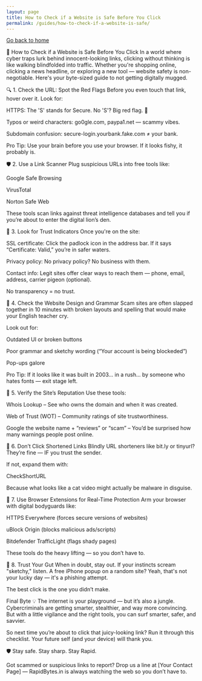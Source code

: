 ```yaml
---
layout: page
title: How to Check if a Website is Safe Before You Click
permalink: /guides/how-to-check-if-a-website-is-safe/
---
```


[Go back to home](/index.html)

🚨 How to Check if a Website is Safe Before You Click
In a world where cyber traps lurk behind innocent-looking links, clicking without thinking is like walking blindfolded into traffic. Whether you're shopping online, clicking a news headline, or exploring a new tool — website safety is non-negotiable. Here's your byte-sized guide to not getting digitally mugged.

🔍 1. Check the URL: Spot the Red Flags
Before you even touch that link, hover over it. Look for:

HTTPS: The 'S' stands for Secure. No 'S'? Big red flag. 🛑

Typos or weird characters: go0gle.com, paypa1.net — scammy vibes.

Subdomain confusion: secure-login.yourbank.fake.com ≠ your bank.

Pro Tip: Use your brain before you use your browser. If it looks fishy, it probably is.

🛡️ 2. Use a Link Scanner
Plug suspicious URLs into free tools like:

Google Safe Browsing

VirusTotal

Norton Safe Web

These tools scan links against threat intelligence databases and tell you if you’re about to enter the digital lion’s den.

🔐 3. Look for Trust Indicators
Once you're on the site:

SSL certificate: Click the padlock icon in the address bar. If it says “Certificate: Valid,” you’re in safer waters.

Privacy policy: No privacy policy? No business with them.

Contact info: Legit sites offer clear ways to reach them — phone, email, address, carrier pigeon (optional).

No transparency = no trust.

🧠 4. Check the Website Design and Grammar
Scam sites are often slapped together in 10 minutes with broken layouts and spelling that would make your English teacher cry.

Look out for:

Outdated UI or broken buttons

Poor grammar and sketchy wording (“Your account is being blockeded”)

Pop-ups galore

Pro Tip: If it looks like it was built in 2003... in a rush... by someone who hates fonts — exit stage left.

📅 5. Verify the Site’s Reputation
Use these tools:

Whois Lookup – See who owns the domain and when it was created.

Web of Trust (WOT) – Community ratings of site trustworthiness.

Google the website name + “reviews” or “scam” – You’d be surprised how many warnings people post online.

🚫 6. Don’t Click Shortened Links Blindly
URL shorteners like bit.ly or tinyurl? They’re fine — IF you trust the sender.

If not, expand them with:

CheckShortURL

Because what looks like a cat video might actually be malware in disguise.

🧪 7. Use Browser Extensions for Real-Time Protection
Arm your browser with digital bodyguards like:

HTTPS Everywhere (forces secure versions of websites)

uBlock Origin (blocks malicious ads/scripts)

Bitdefender TrafficLight (flags shady pages)

These tools do the heavy lifting — so you don’t have to.

🚨 8. Trust Your Gut
When in doubt, stay out. If your instincts scream "sketchy," listen. A free iPhone popup on a random site? Yeah, that's not your lucky day — it's a phishing attempt.

The best click is the one you didn’t make.

Final Byte 💡
The internet is your playground — but it’s also a jungle. Cybercriminals are getting smarter, stealthier, and way more convincing. But with a little vigilance and the right tools, you can surf smarter, safer, and savvier.

So next time you’re about to click that juicy-looking link? Run it through this checklist. Your future self (and your device) will thank you.

🛡️ Stay safe. Stay sharp. Stay Rapid.

Got scammed or suspicious links to report? Drop us a line at [Your Contact Page] — RapidBytes.in is always watching the web so you don’t have to.
